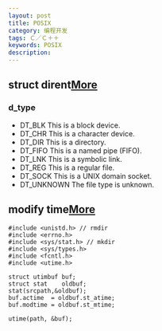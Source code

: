 ```yaml
---
layout: post
title: POSIX
category: 编程开发
tags: Ｃ／Ｃ＋＋
keywords: POSIX
description: 
---
```


## struct dirent[More](http://stackoverflow.com/questions/10376056/sys-stat-s-isdirm-with-struct-dirent)
### d_type
* DT_BLK      This is a block device.
* DT_CHR      This is a character device.
* DT_DIR      This is a directory.
* DT_FIFO     This is a named pipe (FIFO).
* DT_LNK      This is a symbolic link.
* DT_REG      This is a regular file.
* DT_SOCK     This is a UNIX domain socket.
* DT_UNKNOWN  The file type is unknown.


## modify time[More](https://en.wikipedia.org/wiki/Stat_(system_call))

```
#include <unistd.h> // rmdir
#include <errno.h>
#include <sys/stat.h> // mkdir
#include <sys/types.h>
#include <fcntl.h>
#include <utime.h>

struct utimbuf buf;
struct stat    oldbuf;
stat(srcpath,&oldbuf);
buf.actime  = oldbuf.st_atime;
buf.modtime = oldbuf.st_mtime;

utime(path, &buf);
```